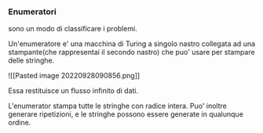 ### Enumeratori
sono un modo di classificare i problemi.

Un'enumeratore e' una macchina di Turing a singolo nastro collegata ad una stampante(che rappresentai il secondo nastro) che puo' usare per stampare delle stringhe.

![[Pasted image 20220928090856.png]]

Essa restituisce un flusso infinito di dati.

L'enumerator stampa tutte le stringhe con radice intera. Puo' inoltre generare ripetizioni, e le stringhe possono essere generate in qualunque ordine.

